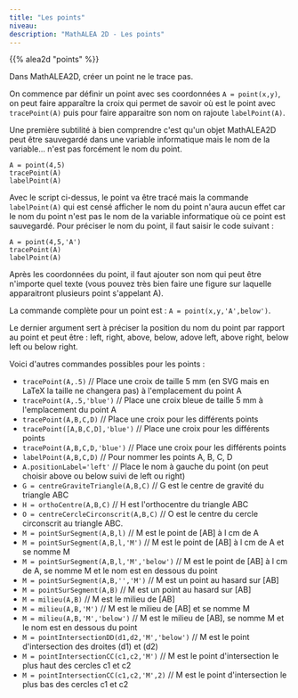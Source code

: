 ```yaml
---
title: "Les points"
niveau:
description: "MathALEA 2D - Les points"
---
```




{{% alea2d "points"  %}}

<div class="ui hidden divider"></div>
<div class="ui hidden divider"></div>

Dans MathALEA2D, créer un point ne le trace pas. 

On commence par définir un point avec ses coordonnées `A = point(x,y)`, on peut faire apparaître la croix qui permet de savoir où est le point avec `tracePoint(A)` puis pour faire apparaitre son nom on rajoute `labelPoint(A)`.

Une première subtilité à bien comprendre c'est qu'un objet MathALEA2D peut être sauvegardé dans une variable informatique mais le nom de la variable... n'est pas forcément le nom du point.


```
A = point(4,5)
tracePoint(A)
labelPoint(A)
```

Avec le script ci-dessus, le point va être tracé mais la commande `labelPoint(A)` qui est censé afficher le nom du point n'aura aucun effet car le nom du point n'est pas le nom de la variable informatique où ce point est sauvegardé. Pour préciser le nom du point, il faut saisir le code suivant : 

```
A = point(4,5,'A')
tracePoint(A)
labelPoint(A)
```

Après les coordonnées du point, il faut ajouter son nom qui peut être n'importe quel texte (vous pouvez très bien faire une figure sur laquelle apparaitront plusieurs point s'appelant A).

La commande complète pour un point est : `A = point(x,y,'A',below')`. 

Le dernier argument sert à préciser la position du nom du point par rapport au point et peut être : left, right, above, below, adove left, above right, below left ou below right.

Voici d'autres commandes possibles pour les points : 

* `tracePoint(A,.5)` // Place une croix de taille 5 mm (en SVG mais en LaTeX la taille ne changera pas) à l'emplacement du point A
* `tracePoint(A,.5,'blue')` // Place une croix bleue de taille 5 mm à l'emplacement du point A
* `tracePoint(A,B,C,D)` // Place une croix pour les différents points 
* `tracePoint([A,B,C,D],'blue')` // Place une croix pour les différents points
* `tracePoint(A,B,C,D,'blue')` // Place une croix pour les différents points
* `labelPoint(A,B,C,D)` // Pour nommer les points A, B, C, D
* `A.positionLabel='left'` // Place le nom à gauche du point (on peut choisir above ou below suivi de left ou right)
* `G = centreGraviteTriangle(A,B,C)` // G est le centre de gravité du triangle ABC
* `H = orthoCentre(A,B,C)` // H est l'orthocentre du triangle ABC
* `O = centreCercleCirconscrit(A,B,C)` // O est le centre du cercle circonscrit au triangle ABC.
* `M = pointSurSegment(A,B,l)` // M est le point de [AB] à l cm de A
* `M = pointSurSegment(A,B,l,'M')` // M est le point de [AB] à l cm de A et se nomme M
* `M = pointSurSegment(A,B,l,'M','below')` // M est le point de [AB] à l cm de A, se nomme M et le nom est en dessous du point
* `M = pointSurSegment(A,B,'','M')` // M est un point au hasard sur [AB] 
* `M = pointSurSegment(A,B)` // M est un point au hasard sur [AB] 
* `M = milieu(A,B)` // M est le milieu de [AB]
* `M = milieu(A,B,'M')` // M est le milieu de [AB] et se nomme M
* `M = milieu(A,B,'M','below')` // M est le milieu de [AB], se nomme M et le nom est en dessous du point
* `M = pointIntersectionDD(d1,d2,'M','below')` // M est le point d'intersection des droites (d1) et (d2)
* `M = pointIntersectionCC(c1,c2,'M')` // M est le point d'intersection le plus haut des cercles c1 et c2
* `M = pointIntersectionCC(c1,c2,'M',2)` // M est le point d'intersection le plus bas des cercles c1 et c2


